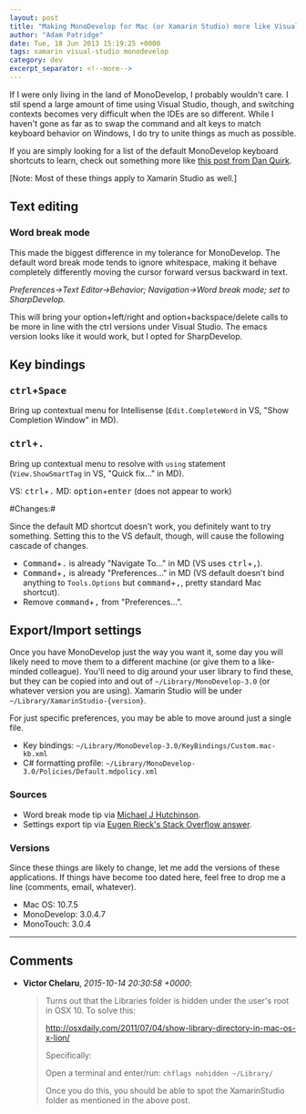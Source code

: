 ```yaml
---
layout: post
title: "Making MonoDevelop for Mac (or Xamarin Studio) more like Visual Studio"
author: "Adam Patridge"
date: Tue, 18 Jun 2013 15:19:25 +0000
tags: xamarin visual-studio monodevelop
category: dev
excerpt_separator: <!--more-->
---
```


If I were only living in the land of MonoDevelop, I probably wouldn't care. I stil spend a large amount of time using Visual Studio, though, and switching contexts becomes very difficult when the IDEs are so different. While I haven't gone as far as to swap the command and alt keys to match keyboard behavior on Windows, I do try to unite things as much as possible.

If you are simply looking for a list of the default MonoDevelop keyboard shortcuts to learn, check out something more like [this post from Dan Quirk](http://maccork.com/2011/02/26/monodevelop-keyboard-shortcuts/).

<!--more-->

[Note: Most of these things apply to Xamarin Studio as well.]

## Text editing

### Word break mode

This made the biggest difference in my tolerance for MonoDevelop. The default word break mode tends to ignore whitespace, making it behave completely differently moving the cursor forward versus backward in text.

*Preferences->Text Editor->Behavior; Navigation->Word break mode; set to SharpDevelop.*

This will bring your option+left/right and option+backspace/delete calls to be more in line with the ctrl versions under Visual Studio. The emacs version looks like it would work, but I opted for SharpDevelop.

## Key bindings

### <kbd>ctrl</kbd>+<kbd>Space</kbd>

Bring up contextual menu for Intellisense (`Edit.CompleteWord` in VS, "Show Completion Window" in MD).

### <kbd>ctrl</kbd>+<kbd>.</kbd>

Bring up contextual menu to resolve with `using` statement (`View.ShowSmartTag` in VS, "Quick fix..." in MD).

VS: <kbd>ctrl</kbd>+<kbd>.</kbd>
MD: <kbd>option</kbd>+<kbd>enter</kbd> (does not appear to work)

#Changes:#

Since the default MD shortcut doesn't work, you definitely want to try something. Setting this to the VS default, though, will cause the following cascade of changes.

* <kbd>Command</kbd>+<kbd>.</kbd> is already "Navigate To..." in MD (VS uses <kbd>ctrl</kbd>+<kbd>,</kbd>).
* <kbd>Command</kbd>+<kbd>,</kbd> is already "Preferences..." in MD (VS default doesn't bind anything to `Tools.Options` but <kbd>command</kbd>+<kbd>,</kbd>, pretty standard Mac shortcut).
* Remove <kbd>command</kbd>+<kbd>,</kbd> from "Preferences...".

## Export/Import settings

Once you have MonoDevelop just the way you want it, some day you will likely need to move them to a different machine (or give them to a like-minded colleague). You'll need to dig around your user library to find these, but they can be copied into and out of `~/Library/MonoDevelop-3.0` (or whatever version you are using). Xamarin Studio will be under `~/Library/XamarinStudio-{version}`.

For just specific preferences, you may be able to move around just a single file.

* Key bindings: `~/Library/MonoDevelop-3.0/KeyBindings/Custom.mac-kb.xml`
* C# formatting profile: `~/Library/MonoDevelop-3.0/Policies/Default.mdpolicy.xml`

### Sources

* Word break mode tip via [Michael J Hutchinson](http://mjhutchinson.com/journal/2011/02/monodevelop_tips_word_breaking).
* Settings export tip via [Eugen Rieck's Stack Overflow answer](http://stackoverflow.com/q/9313350/48700).

### Versions
Since these things are likely to change, let me add the versions of these applications. If things have become too dated here, feel free to drop me a line (comments, email, whatever).

* Mac OS: 10.7.5
* MonoDevelop: 3.0.4.7
* MonoTouch: 3.0.4

---

## Comments

* **Victor Chelaru**, _2015-10-14 20:30:58 +0000_:

    > Turns out that the Libraries folder is hidden under the user's root in OSX 10. To solve this:
    >
    > http://osxdaily.com/2011/07/04/show-library-directory-in-mac-os-x-lion/
    >
    > Specifically:
    >
    > Open a terminal and enter/run: `chflags nohidden ~/Library/`
    >
    > Once you do this, you should be able to spot the XamarinStudio folder as mentioned in the above post.
